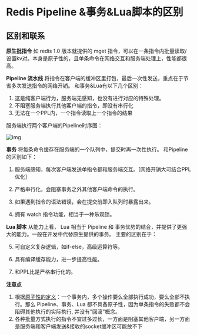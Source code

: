 # Redis Pipeline &事务&Lua脚本的区别

## 区别和联系

**原生批指令**
如 redis 1.0 版本就提供的 mget 指令，可以在一条指令内批量读取/设置kv对。本身是原子性的，且单条命令在网络交互和服务端处理上，性能都很高。

**Pipeline 流水线**
将指令在客户端的缓冲区里打包，最后一次性发送，重点在于节省多次发送指令的网络开销。
和事务&Lua有以下几个区别：

1. 这是纯客户端行为，服务端无感知，也没有进行对应的特殊处理。
2. 不阻塞服务端执行其他客户端的指令，即没有串行化
3. 无法在一个PPL内，一个指令读取上一个指令的结果


服务端执行两个客户端的Pipeline时序图：

![img](https://pic3.zhimg.com/80/v2-b93cc73d5644c936c84a0d67b0e836ee_720w.webp)



**事务**
将每条命令缓存在服务端的一个队列中，提交时再一次性执行。
和Pipeline的区别如下：

1. 服务端感知，每次客户端发送单指令都和服务端交互。[网络开销大可结合PPL优化]

2. 严格串行化，会阻塞事务之外其他客户端命令的执行。

3. 如果遇到指令的语法错误，会在提交前即入队列时暴露出来。

4. 拥有 watch 指令功能，相当于一种乐观锁。

   

**Lua 脚本**
   从能力上看， Lua 相当于 Pipeline 和 事务优势的结合，并提供了更强大的能力。一般在开发中代替原生提供的事务。
   主要的区别在于：

5. 可自定义复杂逻辑，如if-else，高级运算符等。

6. 具有编译缓存能力，进一步提高性能。

7. 和PPL比是严格串行化的。




**注意点**

1. 根据[原子性的定义](https://link.zhihu.com/?target=https%3A//en.wikipedia.org/wiki/Atomicity_(database_systems))：一个事务内，多个操作要么全部执行成功，要么全部不执行。那么 Pipeline、事务、Lua 都不具备原子性，因为单条指令的失败都不会阻碍其他执行的实际执行, 并没有"回滚"概念。
2. 各种批量方式执行的指令不宜过多过长，一方面是阻塞其他客户端，另一方面是服务端和客户端发送&接收的socket缓冲区可能放不下